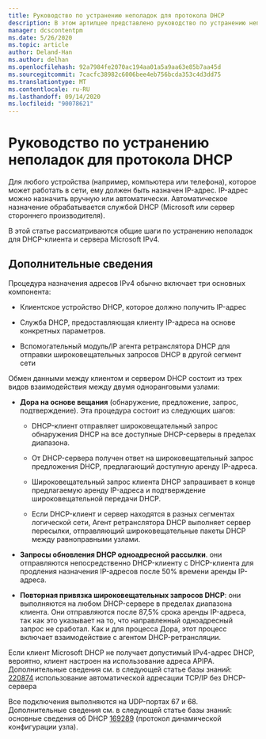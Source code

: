 ```yaml
---
title: Руководство по устранению неполадок для протокола DHCP
description: В этом артилцее представлено руководство по устранению неполадок DHCP.
manager: dcscontentpm
ms.date: 5/26/2020
ms.topic: article
author: Deland-Han
ms.author: delhan
ms.openlocfilehash: 92a7984fe2070ac194aa01a5a9aa63e85b7aa45d
ms.sourcegitcommit: 7cacfc38982c6006bee4eb756bcda353c4d3dd75
ms.translationtype: MT
ms.contentlocale: ru-RU
ms.lasthandoff: 09/14/2020
ms.locfileid: "90078621"
---
```

# <a name="troubleshooting-guide-for-dynamic-host-configuration-protocol-dhcp"></a>Руководство по устранению неполадок для протокола DHCP

Для любого устройства (например, компьютера или телефона), которое может работать в сети, ему должен быть назначен IP-адрес. IP-адрес можно назначить вручную или автоматически. Автоматическое назначение обрабатывается службой DHCP (Microsoft или сервер стороннего производителя).

В этой статье рассматриваются общие шаги по устранению неполадок для DHCP-клиента и сервера Microsoft IPv4.

## <a name="more-information"></a>Дополнительные сведения

Процедура назначения адресов IPv4 обычно включает три основных компонента:

- Клиентское устройство DHCP, которое должно получить IP-адрес

- Служба DHCP, предоставляющая клиенту IP-адреса на основе конкретных параметров.

- Вспомогательный модуль/IP агента ретранслятора DHCP для отправки широковещательных запросов DHCP в другой сегмент сети

Обмен данными между клиентом и сервером DHCP состоит из трех видов взаимодействия между двумя одноранговыми узлами:

- **Дора на основе вещания** (обнаружение, предложение, запрос, подтверждение). Эта процедура состоит из следующих шагов:

    - DHCP-клиент отправляет широковещательный запрос обнаружения DHCP на все доступные DHCP-серверы в пределах диапазона.

    - От DHCP-сервера получен ответ на широковещательный запрос предложения DHCP, предлагающий доступную аренду IP-адреса.

    - Широковещательный запрос клиента DHCP запрашивает в конце предлагаемую аренду IP-адреса и подтверждение широковещательной передачи DHCP.

    - Если DHCP-клиент и сервер находятся в разных сегментах логической сети, Агент ретранслятора DHCP выполняет сервер пересылки, отправляющий широковещательные пакеты DHCP между равноправными узлами.

- **Запросы обновления DHCP одноадресной рассылки**. они отправляются непосредственно DHCP-клиенту с DHCP-клиента для продления назначения IP-адресов после 50% времени аренды IP-адреса.

- **Повторная привязка широковещательных запросов DHCP**: они выполняются на любом DHCP-сервере в пределах диапазона клиента. Они отправляются после 87,5% срока аренды IP-адреса, так как это указывает на то, что направленный одноадресный запрос не сработал. Как и для процесса Дора, этот процесс включает взаимодействие с агентом DHCP-ретрансляции.

Если клиент Microsoft DHCP не получает допустимый IPv4-адрес DHCP, вероятно, клиент настроен на использование адреса APIPA. Дополнительные сведения см. в следующей статье базы знаний: [220874](https://support.microsoft.com/help/220874) использование автоматической адресации TCP/IP без DHCP-сервера

Все подключения выполняются на UDP-портах 67 и 68. Дополнительные сведения см. в следующей статье базы знаний: основные сведения об DHCP [169289](https://support.microsoft.com/help/169289) (протокол динамической конфигурации узла).
